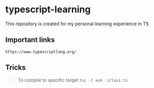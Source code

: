# typescript-learning

This repository is created for my personal learning experience in TS

## Important links

`https://www.typescriptlang.org/`

## Tricks

> To compile to specific target `tsc -t es6 .\Class.ts`
